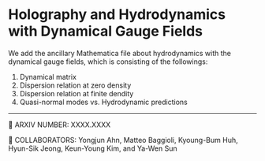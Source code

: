 # Holography and Hydrodynamics with Dynamical Gauge Fields
We add the ancillary Mathematica file about hydrodynamics with the dynamical gauge fields, which is consisting of the followings:
1. Dynamical matrix
2. Dispersion relation at zero density
3. Dispersion relation at finite dendity
4. Quasi-normal modes vs. Hydrodynamic predictions

---
:page_facing_up: ARXIV NUMBER: XXXX.XXXX

:busts_in_silhouette: COLLABORATORS: Yongjun Ahn, Matteo Baggioli, Kyoung-Bum Huh, Hyun-Sik Jeong, Keun-Young Kim, and Ya-Wen Sun
